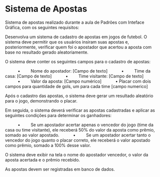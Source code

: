 # Sistema de Apostas
Sistema de apostas realizado durante a aula de Padrões com Inteface Gráfica, com os seguintes requisitos:


Desenvolva um sistema de cadastro de apostas em jogos de futebol. O sistema deve permitir que os usuários insiram suas apostas e, posteriormente, verificar quem foi o apostador que acertou a aposta com base no resultado gerado aleatoriamente.

O sistema deve conter os seguintes campos para o cadastro de apostas:

      •     Nome do apostador: [Campo de texto]
      •     Time da casa: [Campo de texto]
      •     Time visitante: [Campo de texto]
      •     Valor da aposta: [Campo numérico]
      •         Placar com dois campos para quantidade de gols, um para cada time [campo numerico]


Após o cadastro das apostas, o sistema deve gerar um resultado aleatório para o jogo, demonstrando o placar.

Em seguida, o sistema deverá verificar as apostas cadastradas e aplicar as seguintes condições para determinar os ganhadores:

      •     Se um apostador acertar apenas o vencedor do jogo (time da casa ou time visitante), ele receberá 50% do valor da aposta como prêmio, somado ao valor apostado.
      •     Se um apostador acertar tanto o vencedor do jogo quanto o placar correto, ele receberá o valor apostado como prêmio, somado a 100% desse valor.

O sistema deve exibir na tela o nome do apostador vencedor, o valor da aposta acertada e o prêmio recebido.

As apostas devem ser registradas em banco de dados.
